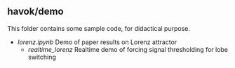 ## havok/demo

This folder contains some sample code, for didactical purpose.

- *lorenz.ipynb* Demo of paper results on Lorenz attractor
    - *realtime_lorenz* Realtime demo of forcing signal thresholding for lobe switching